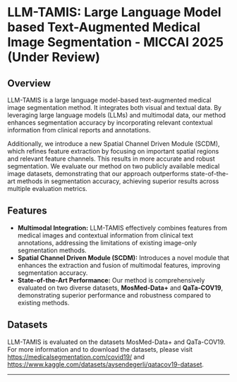 # LLM-TAMIS: Large Language Model based Text-Augmented Medical Image Segmentation - MICCAI 2025 (Under Review)

## Overview
LLM-TAMIS is a large language model-based text-augmented medical image segmentation method. It integrates both visual and textual data. By leveraging large language models (LLMs) and multimodal data, our method enhances segmentation accuracy by incorporating relevant contextual information from clinical reports and annotations.

Additionally, we introduce a new Spatial Channel Driven Module (SCDM), which refines feature extraction by focusing on important spatial regions and relevant feature channels. This results in more accurate and robust segmentation. We evaluate our method on two publicly available medical image datasets, demonstrating that our approach outperforms state-of-the-art methods in segmentation accuracy, achieving superior results across multiple evaluation metrics.

## Features
- **Multimodal Integration:** LLM-TAMIS effectively combines features from medical images and contextual information from clinical text annotations, addressing the limitations of existing image-only segmentation methods.
- **Spatial Channel Driven Module (SCDM):** Introduces a novel module that enhances the extraction and fusion of multimodal features, improving segmentation accuracy.
- **State-of-the-Art Performance:** Our method is comprehensively evaluated on two diverse datasets, **MosMed-Data+** and **QaTa-COV19**, demonstrating superior performance and robustness compared to existing methods.

## Datasets
LLM-TAMIS is evaluated on the datasets MosMed-Data+ and QaTa-COV19. For more information and to download the datasets, please visit https://medicalsegmentation.com/covid19/ and https://www.kaggle.com/datasets/aysendegerli/qatacov19-dataset.



---
 
 
